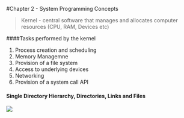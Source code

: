 #Chapter 2 - System Programming Concepts
> Kernel - central software that manages and allocates computer resources (CPU, RAM, Devices etc)

####Tasks performed by the kernel
1. Process creation and scheduling
2. Memory Managemne
3. Provision of a file system
4. Access to underlying devices
5. Networking
6. Provision of a system call API

#### Single Directory Hierarchy, Directories, Links and Files
![](http://snott.net/wp-content/uploads/2010/11/linux-dir-tree.jpg)
